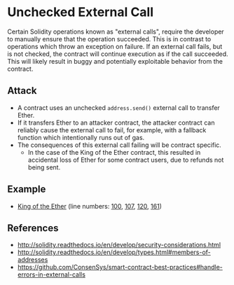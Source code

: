 # Unchecked External Call

Certain Solidity operations known as "external calls", require the developer to manually ensure that the operation succeeded. This is in contrast to operations which throw an exception on failure. If an external call fails, but is not checked, the contract will continue execution as if the call succeeded. This will likely result in buggy and potentially exploitable behavior from the contract.

## Attack

- A contract uses an unchecked `address.send()` external call to transfer Ether.
- If it transfers Ether to an attacker contract, the attacker contract can reliably cause the external call to fail, for example, with a fallback function which intentionally runs out of gas.
- The consequences of this external call failing will be contract specific.
	- In the case of the King of the Ether contract, this resulted in accidental loss of Ether for some contract users, due to refunds not being sent.

## Example

- [King of the Ether](https://www.kingoftheether.com/postmortem.html) (line numbers:
	[100](KotET_source_code/KingOfTheEtherThrone.sol#L100),
	[107](KotET_source_code/KingOfTheEtherThrone.sol#L107),
	[120](KotET_source_code/KingOfTheEtherThrone.sol#L120),
	[161](KotET_source_code/KingOfTheEtherThrone.sol#L161))

## References

- http://solidity.readthedocs.io/en/develop/security-considerations.html
- http://solidity.readthedocs.io/en/develop/types.html#members-of-addresses
- https://github.com/ConsenSys/smart-contract-best-practices#handle-errors-in-external-calls

